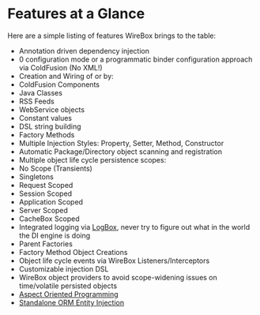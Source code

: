 # Features at a Glance

Here are a simple listing of features WireBox brings to the table:

* Annotation driven dependency injection
* 0 configuration mode or a programmatic binder configuration approach via ColdFusion (No XML!)
* Creation and Wiring of or by:
 * ColdFusion Components
 * Java Classes
 * RSS Feeds
 * WebService objects
 * Constant values
 * DSL string building
 * Factory Methods
* Multiple Injection Styles: Property, Setter, Method, Constructor
* Automatic Package/Directory object scanning and registration
* Multiple object life cycle persistence scopes:
 * No Scope (Transients)
 * Singletons
 * Request Scoped
 * Session Scoped
 * Application Scoped
 * Server Scoped
 * CacheBox Scoped
* Integrated logging via [LogBox](http://logbox.ortusbooks.com), never try to figure out what in the world the DI engine is doing
* Parent Factories
* Factory Method Object Creations
* Object life cycle events via WireBox Listeners/Interceptors
* Customizable injection DSL
* WireBox object providers to avoid scope-widening issues on time/volatile persisted objects
* [Aspect Oriented Programming](../aop/index.md)
* [Standalone ORM Entity Injection](orm_entity_injection/README.md)
